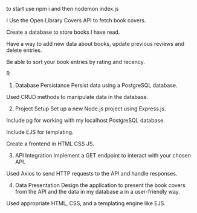 
to start use npm i  and then nodemon index.js

I Use the Open Library Covers API to fetch book covers.

Create a database to store books I have read.

Have a way to add new data about books, update previous reviews and delete entries.


Be able to sort your book entries by rating and recency.

R
1. Database Persistance
Persist data using a PostgreSQL database.

Used CRUD methods to manipulate data in the database.

2. Project Setup
Set up a new Node.js project using Express.js.

Include pg for working with my localhost PostgreSQL database.

Include EJS for templating.

Create a frontend in HTML CSS JS.


3. API Integration
Implement  a GET endpoint to interact with your chosen API.

Used Axios to send HTTP requests to the API and handle responses.

4. Data Presentation
Design the application to present the book covers from the API and the data in my database a in a user-friendly way.

Used appropriate HTML, CSS, and a templating engine like EJS.






